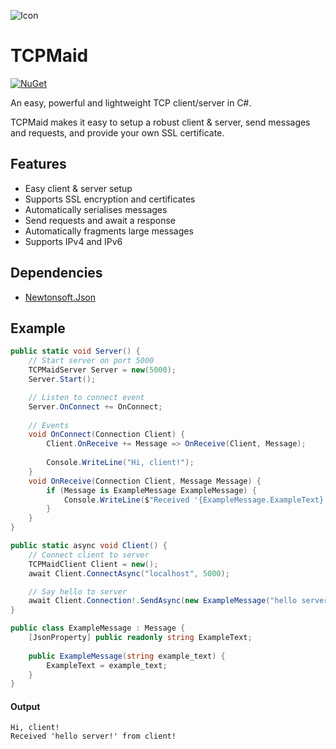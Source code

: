 ![Icon](https://raw.githubusercontent.com/Joy-less/TCPMaid/main/Assets/IconMini.png)

# TCPMaid

[![NuGet](https://img.shields.io/nuget/v/TCPMaid.svg)](https://www.nuget.org/packages/TCPMaid)

An easy, powerful and lightweight TCP client/server in C#.

TCPMaid makes it easy to setup a robust client & server, send messages and requests, and provide your own SSL certificate.

## Features
- Easy client & server setup
- Supports SSL encryption and certificates
- Automatically serialises messages
- Send requests and await a response
- Automatically fragments large messages
- Supports IPv4 and IPv6

## Dependencies
- [Newtonsoft.Json](https://www.newtonsoft.com/json)

## Example

```cs
public static void Server() {
    // Start server on port 5000
    TCPMaidServer Server = new(5000);
    Server.Start();

    // Listen to connect event
    Server.OnConnect += OnConnect;
    
    // Events
    void OnConnect(Connection Client) {
        Client.OnReceive += Message => OnReceive(Client, Message);
        
        Console.WriteLine("Hi, client!");
    }
    void OnReceive(Connection Client, Message Message) {
        if (Message is ExampleMessage ExampleMessage) {
            Console.WriteLine($"Received '{ExampleMessage.ExampleText}' from client!");
        }
    }
}
```
```cs
public static async void Client() {
    // Connect client to server
    TCPMaidClient Client = new();
    await Client.ConnectAsync("localhost", 5000);

    // Say hello to server
    await Client.Connection!.SendAsync(new ExampleMessage("hello server!"));
}
```
```cs
public class ExampleMessage : Message {
    [JsonProperty] public readonly string ExampleText;
    
    public ExampleMessage(string example_text) {
        ExampleText = example_text;
    }
}
```
#### Output
```
Hi, client!
Received 'hello server!' from client!
```
